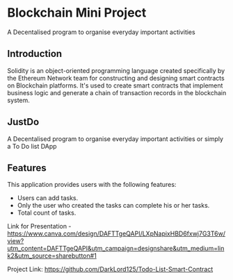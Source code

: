# Blockchain Mini Project
A Decentalised program to organise everyday important activities

## Introduction
Solidity is an object-oriented programming language created specifically by the Ethereum Network team for constructing and designing smart contracts on Blockchain platforms. It's used to create smart contracts that implement business logic and generate a chain of transaction records in the blockchain system.
 

## JustDo
A Decentalised program to organise everyday important activities or simply a To Do list DApp

## Features
This application provides users with the following features:  
  - Users can add tasks.  
  - Only the user who created the tasks can complete his or her tasks.  
  - Total count of tasks.   


Link for Presentation - <a>https://www.canva.com/design/DAFTTgeQAPI/LXpNapixHBD6fxwj7G3T6w/view?utm_content=DAFTTgeQAPI&utm_campaign=designshare&utm_medium=link2&utm_source=sharebutton#1</a>

Project Link: <a>https://github.com/DarkLord125/Todo-List-Smart-Contract</a>

